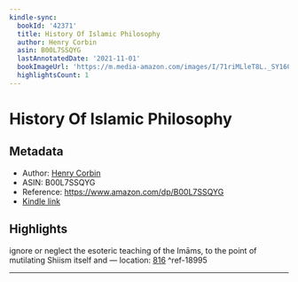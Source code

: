 ```yaml
---
kindle-sync:
  bookId: '42371'
  title: History Of Islamic Philosophy
  author: Henry Corbin
  asin: B00L7SSQYG
  lastAnnotatedDate: '2021-11-01'
  bookImageUrl: 'https://m.media-amazon.com/images/I/71riMLleT8L._SY160.jpg'
  highlightsCount: 1
---
```

# History Of Islamic Philosophy
## Metadata
* Author: [Henry Corbin](https://www.amazon.comundefined)
* ASIN: B00L7SSQYG
* Reference: https://www.amazon.com/dp/B00L7SSQYG
* [Kindle link](kindle://book?action=open&asin=B00L7SSQYG)

## Highlights
ignore or neglect the esoteric teaching of the Imāms, to the point of mutilating Shiism itself and — location: [816](kindle://book?action=open&asin=B00L7SSQYG&location=816) ^ref-18995

---
